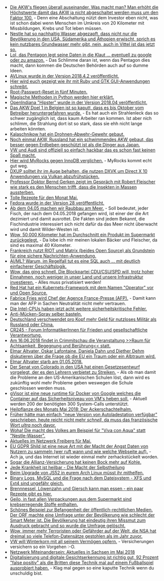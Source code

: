 * [Die AKW's fliegen überall auseinander. Was macht man? Man erhöht die Höchstwerte damit das AKW ja nicht abgeschaltet werden muss um den Faktor 100.](http://www.sonnenseite.com/de/politik/schweizer-atomaufsicht-will-akw-betreibern-erlauben-europas-bevoelkerung-100fach-hoeher-radioaktiv-zu-bestrahlen.html) - Denn eine Abschaltung nützt dem Investor eben nicht, was ist schon dabei wenn Menschen im Umkreis von 20 Kilometer mit Missbildungen, Krebs und Tot leben müssen.
* [Nestle hat so nachhaltig Wasser abgezapft, dass nicht nur die Bevölkerung in den USA, Südamerika und Äthopien erwischt, sprich es kein nutzbares Grundwasser mehr gibt, nein, auch in Vittel ist das jetzt so.](https://blog.fefe.de/?ts=a4188dc5)
* [Lol, das Pentagon legt seine Daten in die Klaut ... eventuell zu google oder zu amazon.](https://blog.fefe.de/?ts=a41893a6) - Das Schlimme daran ist, wenn das Pentagon dies macht, dann kommen die Deutschen Behörden auch auf so dumme Ideen.
* [AVLinux wurde in der Version 2018.4.2 veröffentlicht.](https://www.pro-linux.de/news/1/25848/av-linux-201842-vorgestellt.html)
* [Hier wird euch gezeigt wie ihr mit Ruby und GTK GUI-Anwendungen schreibt.](https://opensource.com/article/18/4/creating-linux-desktop-application-ruby)
* [Root-Passwort-Reset in fünf Minuten.](https://opensource.com/article/18/4/reset-lost-root-password)
* [Magische Methoden in Python werden hier erklärt.](https://opensource.com/article/18/4/elegant-solutions-everyday-python-problems)
* [OpenIndiana "Hipster" wurde in der Version 2018.04 veröffentlicht.](https://www.pro-linux.de/news/1/25847/neuer-schnappschuss-openindiana-hipster-201804.html)
* [Das AKW Doel 1 in Belgien ist so kaputt, dass es bis Oktober vom Betreiber heruntergefahren wurde.](https://blog.fefe.de/?ts=a41816b1) - Es hat auch ein Strahlenleck das so schwer zugänglich ist, dass kaum Arbeiter ran kommen. Ist aber nich schlimm, die Strahlung dort ist so stark, dass sie ehh nicht lange arbeiten könnten.
* [Kalaschnikow hat ein Drohnen-Abwehr-Gewehr gebaut.](https://blog.fefe.de/?ts=a416daa1)
* [Noch einmal AKW, Russland hat ein schwimmendes AKW gebaut, das besser gegen Erdbeben geschützt ist als die Dinger aus Japan.](https://blog.fefe.de/?ts=a416d92f)
* [VW und Audi sind offiziell so einfach hackbar das es schon fast keinen Spaß macht.](https://blog.fefe.de/?ts=a4196bf3)
* [Hier wird MyRocks gegen InnoDB verglichen.](https://www.percona.com/blog/2018/04/30/a-look-at-myrocks-performance/) - MyRocks kommt echt gut weg.
* [DXUP solltet ihr im Auge behalten, die nutzen DXVK um Direct X 10 Anwendungen via Vulkan abzufrühstücken.](https://www.phoronix.com/scan.php?page=news_item&px=DXUP-D3D10-D3D11-Vulkan)
* [Professor Doktor Bernd Gerken zeigt im Gespräch mit Robert Fleischer wie stark es den Menschen trifft, dass die Insekten in Massen aussterben.](http://www.welt-im-wandel.tv/video/der-stille-tod-der-insekten-und-die-katastrophalen-auswirkungen-auf-die-menschheit/)
* [Tolle Rezepte für den Monat Mai.](https://www.smarticular.net/regional-saisonal-kochen-rezepte-mai/)
* [Fedora wurde in der Version 28 veröffentlicht.](https://lwn.net/Articles/753208)
* [Ab dem 04.05 machen wir Raubbau am Meer.](http://www.sonnenseite.com/de/umwelt/ende-der-ueberfischung-der-meere-nicht-in-sicht.html) - Soll bedeutet, jeder Fisch, der nach dem 04.05.2018 gefangen wird, ist einer der die Art dezimiert und damit ausrottet. Die Fakten sind jedem Bekannt, die Fischindustrie interessiert sich nicht dafür da das Meer nicht überwacht wird und damit Wilder-Westen ist.
* [Wow, 50,000 Kilometer hat im Durchschnitt ein Produkt im Supermarkt zurückgelegt.](https://netzfrauen.org/2018/05/02/lebensmittel-4/) - Da lobe ich mir meinen lokalen Bäcker und Fleischer, da sind es maximal 40 Kilometer.
* [Frankreich nutzt RIOT und Matrix (beides Open Source) als Grundstein für eine sichere Nachrichten-Anwendung.](https://matrix.org/blog/2018/04/26/matrix-and-riot-confirmed-as-the-basis-for-frances-secure-instant-messenger-app/)
* [AI/ML? Warum, im Regelfall tut es eine SQL auch ... mit deutlich einfacherer Geschäftslogik.](https://threadreaderapp.com/thread/987602838594445312.html)
* [Wow, das ging schnell. Die Blockpartei CDU/CSU/SPD will, trotz hoher Einnahmen, noch weniger in unser Land und unsere Infrastruktur investieren.](https://blog.fefe.de/?ts=a417aad6) - Alles muss privatisiert werden!
* [Red Hat hat ein Kubernets-Framework mit dem Namen "Operator" vor und Open Source.](https://www.pro-linux.de/news/1/25856/red-hat-stellt-operator-framework-f%C3%BCr-kubernetes-vor.html)
* [Fabrice Fries wird Chef der Agence France-Presse (AFP).](http://www.neopresse.com/medien/der-neue-chef-von-agence-france-presse-afp/) - Damit kann man der AFP in Sachen Neutralität nicht mehr vertrauen.
* [Die Intel-CPUs haben jetzt acht weitere sicherheitskritische Fehler.](https://www.planet3dnow.de/cms/38265-acht-neue-spectre-sicherheitsluecken-in-intel-prozessoren-entdeckt/)
* [Anti-Mücken-Spray selber basteln.](https://www.smarticular.net/anti-muecken-spray-sensible-haut-natuerlich-selber-machen/)
* [Deutschland verschwendet pro Kopf mehr Geld für nutzloses Militär als Russland oder China.](http://www.sonnenseite.com/de/politik/die-weltweiten-ruestungsausgaben-im-vergleich.html)
* [CR245 - Forum InformatikerInnen für Frieden und gesellschaftliche Verantwortung.](https://chaosradio.ccc.de/cr245.html)
* [Am 16.06.2018 findet in Crimmitschau die Veranstaltung >>Raum für Achtsamkeit, Begegnung und Berührung<< statt.](https://bio-erzgebirge.de/wp/?p=14595)
* [Elmar Altvater, Oskar Lafontaine, Daniela Dahn und Diether Dehm diskutieren über die Frage ob die EU ein Traum oder ein Albtraum wird.](https://weltnetz.tv/video/526-die-eu-europaeischer-traum-oder-albtraum)
* [Elmar Altvater starb am 01.05.2018.](https://weltnetz.tv/story/1474-wir-trauern-um-elmar-altvater)
* [Der Senat von Colorado in den USA hat einen Gesetzesentwurf vorgelegt, der es den Lehrern verbietet zu Streiken.](https://netzfrauen.org/2018/05/03/usa/) - Als ob man damit die Probleme an den US-Amerikanischen Schulen löst, dann wird es zukünftig wohl mehr Probleme geben weswegen die Schule geschlossen werden muss.
* [gVisor ist eine neue runtime für Docker von Google welches die Container auf das Sicherheitsniveau von VM's heben soll.](https://www.pro-linux.de/news/1/25861/google-stellt-container-runtime-gvisor-als-open-source-vor.html) - Aktuell werden 200 der benötigten 300 System-Calls unterstützt.
* [Heilpflanze des Monats Mai 2018: Der Ackerschachtelhalm.](https://bio-erzgebirge.de/wp/?p=14650)
* [Früher hätte man einfach "neue Version von Autoladestation verfügbar" geschrieben, heute reicht nicht mehr *schnell*, da muss das französische Wort *ultra* noch davor.](http://www.sonnenseite.com/de/mobilitaet/internationales-ultra-schnellladenetz-waechst-weiter.html)
* [Woha! Die macht des Volkes am Beispiel für "Viva con Aqua" statt "Nestle-Wasser".](https://netzfrauen.org/2018/05/04/nestle-boykott/)
* [Aktuelles im Netzwerk Freiberg für Mai.](https://bio-erzgebirge.de/wp/?p=14637)
* [EU GDPR Shild ist eine neue Art mit der Macht der Angst Daten von Nutzern zu sammeln (wer ruft wann und wie welche Webseite auf).](https://blog.fefe.de/?ts=a412926d) - Ach ja, und das Internet ist wieder einmal mehr zerhackstückelt worden.
* [Sogar die Allianz-Versicherung hat keinen Bock mehr auf Kohle.](http://www.sonnenseite.com/de/wirtschaft/allianz-schraenkt-versicherung-von-kohle-massiv-ein.html)
* [Jede Krankheit ist heilbar - Die Macht der Selbstheilung](http://www.welt-im-wandel.tv/video/jede-krankheit-ist-heilbar-die-macht-der-selbstheilung/)
* [Beim Upgrade von JS52 in eurem Arch Linux müsst ihr mithelfen.](https://www.archlinux.org/news/js52-5273-2-upgrade-requires-intervention/)
* [Binary Logs, MySQL und die Frage nach dem Dateisystem - XFS und Ext4 sind ungefähr gleich.](https://www.percona.com/blog/2018/05/04/how-binary-logs-and-filesystems-affect-mysql-performance/)
* [Brennnessel, Löwenzahn und Giersch kann man essen - ein paar Rezepte gibt es hier.](https://www.smarticular.net/giersch-rezepte-wildkraeuter-sammeln-verarbeiten-zubereiten-kochen-salat/)
* [Geilo, in fast allen Verpackungen aus dem Supermarkt sind krebserregende Stoffe enthalten.](https://netzfrauen.org/2018/05/05/gift-alarm-2/)
* [Schönes Beispiel zur Befangenheit der öffentlich-rechtlichen Medien. Der ORF machte eine Umfrage unter der Bevölkerung wie schlecht der Smart Meter ist. Die Bevölkerung hat eindeutig ihren Missmut zum Ausdruck gebracht und so wurde die Umfrage gelöscht.](https://npr.news.eulu.info/2018/05/05/smartmeter-der-orf-und-eine-verschwundene-umfrage/)
* [Wow, immer mehr Terroristen oder Gefährder auf der Welt, die NSA hat dreimal so viele Telefon-Datensätze gestohlen als im Jahr zuvor.](https://blog.fefe.de/?ts=a413504f)
* [VW will Winterkorn mit all seinem Vermögen opfern.](https://blog.fefe.de/?ts=a410c1cf) - Versicherungen versichern so ein Vorgehen :-O.
* [Netzwerk Miteinandersein: Aktuelles in Sachsen im Mai 2018](https://bio-erzgebirge.de/wp/?p=14469)
* [Digitalisierung und digitale Gesichtserkennung ist richtig gut, 92 Prozent "false positiv" als die Britten diese Technik mal auf einem Fußballspiel ausprobiert haben.](https://blog.fefe.de/?ts=a410187c) - Klag mal gegen so eine kaputte Technik wenn du unschuldig bist.
